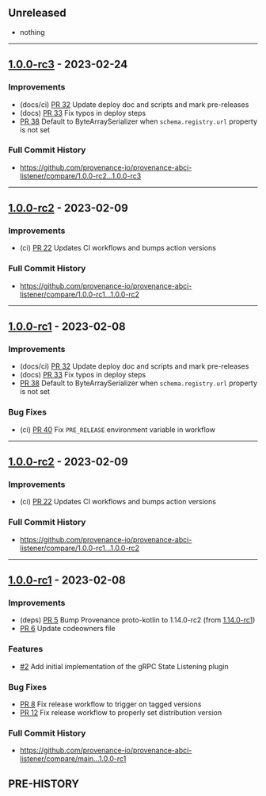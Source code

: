 <!--
Guiding Principles:

Changelogs are for humans, not machines.
There should be an entry for every single version.
The same types of changes should be grouped.
Versions and sections should be linkable.
The latest version comes first.
The release date of each version is displayed.
Mention whether you follow Semantic Versioning.

Usage:

Change log entries are to be added to the Unreleased section under the
appropriate stanza (see below). Each entry should ideally include a tag and
the GitHub issue reference in the following format:

* (<tag>) \#<issue-number> message

The issue numbers will later be link-ified during the release process so you do
not have to worry about including a link manually, but you can if you wish.

Types of changes (Stanzas):

"Features" for new features.
"Improvements" for changes in existing functionality.
"Deprecated" for soon-to-be removed features.
"Bug Fixes" for any bug fixes.
"Client Breaking" for breaking CLI commands and REST routes used by end-users.
"Data" for any data changes.
Ref: https://keepachangelog.com/en/1.0.0/
-->

## Unreleased

* nothing

---

## [1.0.0-rc3](https://github.com/provenance-io/provenance-abci-listener/releases/tag/1.0.0-rc3) - 2023-02-24

### Improvements

* (docs/ci) [PR 32](https://github.com/provenance-io/provenance-abci-listener/pull/31) Update deploy doc and scripts and mark pre-releases
* (docs) [PR 33](https://github.com/provenance-io/provenance-abci-listener/pull/33) Fix typos in deploy steps
* [PR 38](https://github.com/provenance-io/provenance-abci-listener/pull/38) Default to ByteArraySerializer when `schema.registry.url` property is not set

### Full Commit History

* https://github.com/provenance-io/provenance-abci-listener/compare/1.0.0-rc2...1.0.0-rc3

---

## [1.0.0-rc2](https://github.com/provenance-io/provenance-abci-listener/releases/tag/1.0.0-rc2) - 2023-02-09

### Improvements

* (ci) [PR 22](https://github.com/provenance-io/provenance-abci-listener/pull/) Updates CI workflows and bumps action versions

### Full Commit History

* https://github.com/provenance-io/provenance-abci-listener/compare/1.0.0-rc1...1.0.0-rc2

---

## [1.0.0-rc1](https://github.com/provenance-io/provenance-abci-listener/releases/tag/1.0.0-rc1) - 2023-02-08

### Improvements

* (docs/ci) [PR 32](https://github.com/provenance-io/provenance-abci-listener/pull/31) Update deploy doc and scripts and mark pre-releases
* (docs) [PR 33](https://github.com/provenance-io/provenance-abci-listener/pull/33) Fix typos in deploy steps
* [PR 38](https://github.com/provenance-io/provenance-abci-listener/pull/38) Default to ByteArraySerializer when `schema.registry.url` property is not set

### Bug Fixes

* (ci) [PR 40](https://github.com/provenance-io/provenance-abci-listener/pull/40) Fix `PRE_RELEASE` environment variable in workflow
---

## [1.0.0-rc2](https://github.com/provenance-io/provenance-abci-listener/releases/tag/1.0.0-rc2) - 2023-02-09

### Improvements

* (ci) [PR 22](https://github.com/provenance-io/provenance-abci-listener/pull/) Updates CI workflows and bumps action versions

### Full Commit History

* https://github.com/provenance-io/provenance-abci-listener/compare/1.0.0-rc1...1.0.0-rc2

---

## [1.0.0-rc1](https://github.com/provenance-io/provenance-abci-listener/releases/tag/1.0.0-rc1) - 2023-02-08

### Improvements

* (deps) [PR 5](https://github.com/provenance-io/provenance-abci-listener/pull/5)  Bump Provenance proto-kotlin to 1.14.0-rc2 (from [1.14.0-rc1](https://github.com/provenance-io/provenance/compare/v1.14.0-rc1...v1.14.0-rc2))
* [PR 6](https://github.com/provenance-io/provenance-abci-listener/pull/6) Update codeowners file

### Features

* [#2](https://github.com/provenance-io/provenance-abci-listener/issues/2) Add initial implementation of the gRPC State Listening plugin

### Bug Fixes

* [PR 8](https://github.com/provenance-io/provenance-abci-listener/pull/8) Fix release workflow to trigger on tagged versions
* [PR 12](https://github.com/provenance-io/provenance-abci-listener/pull/12) Fix release workflow to properly set distribution version

### Full Commit History

* https://github.com/provenance-io/provenance-abci-listener/compare/main...1.0.0-rc1

## PRE-HISTORY
